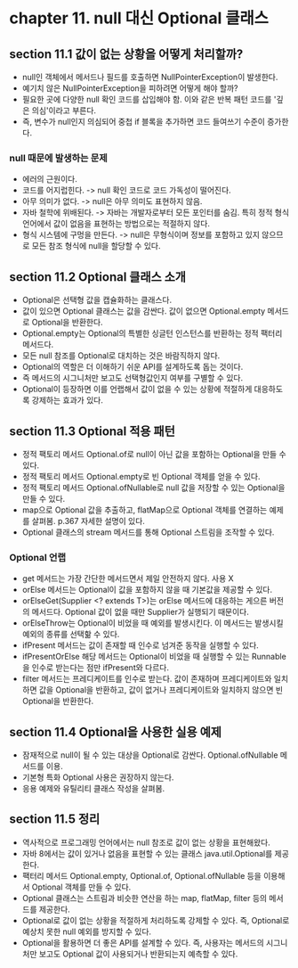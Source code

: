 # chapter 11. null 대신 Optional 클래스

## section 11.1 값이 없는 상황을 어떻게 처리할까?

* null인 객체에서 메서드나 필드를 호출하면 NullPointerException이 발생한다.
* 예기치 않은 NullPointerException을 피하려면 어떻게 해야 할까?
* 필요한 곳에 다양한 null 확인 코드를 삽입해야 함. 이와 같은 반복 패턴 코드를 '깊은 의심'이라고 부른다.
* 즉, 변수가 null인지 의심되어 중첩 if 블록을 추가하면 코드 들여쓰기 수준이 증가한다.

### null 때문에 발생하는 문제

* 에러의 근원이다.
* 코드를 어지럽힌다. -> null 확인 코드로 코드 가독성이 떨어진다.
* 아무 의미가 없다. -> null은 아무 의미도 표현하지 않음.
* 자바 철학에 위배된다. -> 자바는 개발자로부터 모든 포인터를 숨김. 특히 정적 형식 언어에서 값이 없음을 표현하는 방법으로는 적절하지 않다.
* 형식 시스템에 구멍을 만든다. -> null은 무형식이며 정보를 포함하고 있지 않으므로 모든 참조 형식에 null을 할당할 수 있다.

## section 11.2 Optional 클래스 소개

* Optional은 선택형 값을 캡슐화하는 클래스다.
* 값이 있으면 Optional 클래스는 값을 감싼다. 값이 없으면 Optional.empty 메서드로 Optional을 반환한다.
* Optional.empty는 Optional의 특별한 싱글턴 인스턴스를 반환하는 정적 팩터리 메서드다.
* 모든 null 참조를 Optional로 대치하는 것은 바람직하지 않다.
* Optional의 역할은 더 이해하기 쉬운 API를 설계하도록 돕는 것이다.
* 즉 메서드의 시그니처만 보고도 선택형값인지 여부를 구별할 수 있다.
* Optional이 등장하면 이를 언랩해서 값이 없을 수 있는 상황에 적절하게 대응하도록 강제하는 효과가 있다.

## section 11.3 Optional 적용 패턴

* 정적 팩토리 메서드 Optional.of로 null이 아닌 값을 포함하는 Optional을 만들 수 있다.
* 정적 팩토리 메서드 Optional.empty로 빈 Optional 객체를 얻을 수 있다.
* 정적 팩토리 메서드 Optional.ofNullable로 null 값을 저장할 수 있는 Optional을 만들 수 있다.
* map으로 Optional 값을 추출하고, flatMap으로 Optional 객체를 연결하는 예제를 살펴봄. p.367 자세한 설명이 있다.
* Optional 클래스의 stream 메서드를 통해 Optional 스트림을 조작할 수 있다.

### Optional 언랩

* get 메서드는 가장 간단한 메서드면서 제일 안전하지 않다. 사용 X
* orElse 메서드는 Optional이 값을 포함하지 않을 때 기본값을 제공할 수 있다.
* orElseGet(Supplier <? extends T>)는 orElse 메서드에 대응하는 게으른 버전의 메서드다. Optional 값이 없을 때만 Supplier가 실행되기 때문이다.
* orElseThrow는 Optional이 비었을 때 예외를 발생시킨다. 이 메서드는 발생시킬 예외의 종류를 선택핢 수 있다.
* ifPresent 메서드는 값이 존재할 때 인수로 넘겨준 동작을 실행할 수 있다.
* ifPresentOrElse 해당 메서드는 Optional이 비었을 때 실행할 수 있는 Runnable을 인수로 받는다는 점만 ifPresent와 다르다.
* filter 메서드는 프레디케이트를 인수로 받는다. 값이 존재하며 프레디케이트와 일치하면 값을 Optional을 반환하고, 값이 없거나 프레디케이트와 일치하지 않으면 빈 Optional을 반환한다.

## section 11.4 Optional을 사용한 실용 예제

* 잠재적으로 null이 될 수 있는 대상을 Optional로 감싼다. Optional.ofNullable 메서드를 이용.
* 기본형 특화 Optional 사용은 권장하지 않는다.
* 응용 예제와 유틸리티 클래스 작성을 살펴봄.

## section 11.5 정리

* 역사적으로 프로그래밍 언어에서는 null 참조로 값이 없는 상황을 표현해왔다.
* 자바 8에서는 값이 있거나 없음을 표현할 수 있는 클래스 java.util.Optional<T>를 제공한다.
* 팩터리 메서드 Optional.empty, Optional.of, Optional.ofNullable 등을 이용해서 Optional 객체를 만들 수 있다.
* Optional 클래스는 스트림과 비슷한 연산을 하는 map, flatMap, filter 등의 메서드를 제공한다.
* Optional로 값이 없는 상황을 적절하게 처리하도록 강제할 수 있다. 즉, Optional로 예상치 못한 null 예외를 방지할 수 있다.
* Optional을 활용하면 더 좋은 API를 설계할 수 있다. 즉, 사용자는 메서드의 시그니처만 보고도 Optional 값이 사용되거나 반환되는지 예측할 수 있다.
